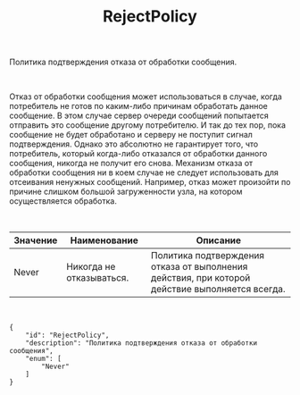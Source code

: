 ﻿---
layout: default
title: RejectPolicy
position: 2
categories: 
tags: 
---

Политика подтверждения отказа от обработки сообщения.

   

Отказ от обработки сообщения может использоваться в случае, когда потребитель не готов по каким-либо причинам обработать данное сообщение. В этом случае сервер очереди сообщений попытается отправить это сообщение другому потребителю. И так до тех пор, пока сообщение не будет обработано и серверу не поступит сигнал подтверждения. Однако это абсолютно не гарантирует того, что потребитель, который когда-либо отказался от обработки данного сообщения, никогда не получит его снова. Механизм отказа от обработки сообщения ни в коем случае не следует использовать для отсеивания ненужных сообщений. Например, отказ может произойти по причине слишком большой загруженности узла, на котором осуществляется обработка.

   

|Значение|Наименование|Описание|
|--------|------------|--------|
|Never|Никогда не отказываться.|Политика подтверждения отказа от выполнения действия, при которой действие выполняется всегда.|

   

```
{
	"id": "RejectPolicy",
	"description": "Политика подтверждения отказа от обработки сообщения",
	"enum": [
		"Never"
	]
}
```

 

 

